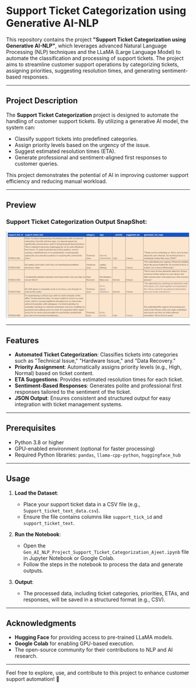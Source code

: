 # Support Ticket Categorization using Generative AI-NLP

This repository contains the project **"Support Ticket Categorization using Generative AI-NLP"**, which leverages advanced Natural Language Processing (NLP) techniques and the LLaMA (Large Language Model) to automate the classification and processing of support tickets. The project aims to streamline customer support operations by categorizing tickets, assigning priorities, suggesting resolution times, and generating sentiment-based responses.

---

## Project Description

The **Support Ticket Categorization** project is designed to automate the handling of customer support tickets. By utilizing a generative AI model, the system can:
- Classify support tickets into predefined categories.
- Assign priority levels based on the urgency of the issue.
- Suggest estimated resolution times (ETA).
- Generate professional and sentiment-aligned first responses to customer queries.

This project demonstrates the potential of AI in improving customer support efficiency and reducing manual workload.

---

## Preview
### Support Ticket Categorization Output SnapShot:
![Output_SnapShot](output_snapshot.png)

---

## Features

- **Automated Ticket Categorization**: Classifies tickets into categories such as "Technical Issue," "Hardware Issue," and "Data Recovery."
- **Priority Assignment**: Automatically assigns priority levels (e.g., High, Normal) based on ticket content.
- **ETA Suggestions**: Provides estimated resolution times for each ticket.
- **Sentiment-Based Responses**: Generates polite and professional first responses tailored to the sentiment of the ticket.
- **JSON Output**: Ensures consistent and structured output for easy integration with ticket management systems.

---

## Prerequisites
- Python 3.8 or higher
- GPU-enabled environment (optional for faster processing)
- Required Python libraries: `pandas`, `llama-cpp-python`, `huggingface_hub`

---

## Usage

1. **Load the Dataset**:
   - Place your support ticket data in a CSV file (e.g., `Support_ticket_text_data.csv`).
   - Ensure the file contains columns like `support_tick_id` and `support_ticket_text`.

2. **Run the Notebook**:
   - Open the `Gen_AI_NLP_Project_Support_Ticket_Categorization_Ajeet.ipynb` file in Jupyter Notebook or Google Colab.
   - Follow the steps in the notebook to process the data and generate outputs.

3. **Output**:
   - The processed data, including ticket categories, priorities, ETAs, and responses, will be saved in a structured format (e.g., CSV).

---

## Acknowledgments

- **Hugging Face** for providing access to pre-trained LLaMA models.
- **Google Colab** for enabling GPU-based execution.
- The open-source community for their contributions to NLP and AI research.

---

Feel free to explore, use, and contribute to this project to enhance customer support automation! 🚀
